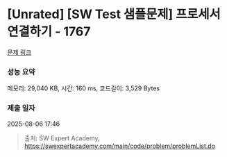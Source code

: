 # [Unrated] [SW Test 샘플문제] 프로세서 연결하기 - 1767 

[문제 링크](https://swexpertacademy.com/main/code/problem/problemDetail.do?contestProbId=AV4suNtaXFEDFAUf) 

### 성능 요약

메모리: 29,040 KB, 시간: 160 ms, 코드길이: 3,529 Bytes

### 제출 일자

2025-08-06 17:46



> 출처: SW Expert Academy, https://swexpertacademy.com/main/code/problem/problemList.do